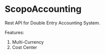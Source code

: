 # ScopoAccounting
Rest API for Double Entry Accounting System.

Features:
1. Multi-Currency
2. Cost Center
